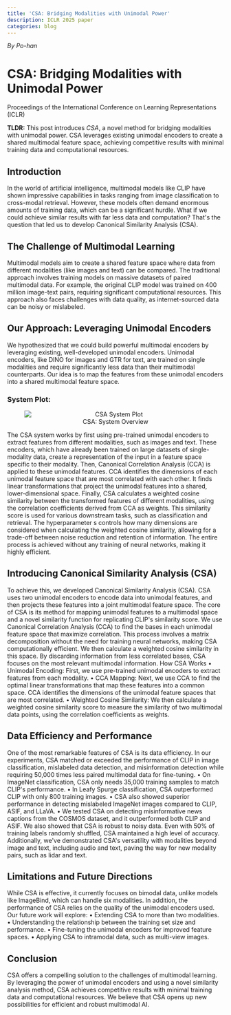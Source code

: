```yaml
---
title: 'CSA: Bridging Modalities with Unimodal Power'
description: ICLR 2025 paper
categories: blog
---
```


*By Po-han*

# CSA: Bridging Modalities with Unimodal Power

Proceedings of the International Conference on Learning Representations (ICLR)

**TLDR:** This post introduces *CSA*, a novel method for bridging modalities with unimodal power. CSA leverages existing unimodal encoders to create a shared multimodal feature space, achieving competitive results with minimal training data and computational resources.

## Introduction
In the world of artificial intelligence, multimodal models like CLIP have shown impressive capabilities in tasks ranging from image classification to cross-modal retrieval. However, these models often demand enormous amounts of training data, which can be a significant hurdle. What if we could achieve similar results with far less data and computation? That's the question that led us to develop Canonical Similarity Analysis (CSA).

## The Challenge of Multimodal Learning
Multimodal models aim to create a shared feature space where data from different modalities (like images and text) can be compared. The traditional approach involves training models on massive datasets of paired multimodal data. For example, the original CLIP model was trained on 400 million image-text pairs, requiring significant computational resources. This approach also faces challenges with data quality, as internet-sourced data can be noisy or mislabeled.

## Our Approach: Leveraging Unimodal Encoders
We hypothesized that we could build powerful multimodal encoders by leveraging existing, well-developed unimodal encoders. Unimodal encoders, like DINO for images and GTR for text, are trained on single modalities and require significantly less data than their multimodal counterparts. Our idea is to map the features from these unimodal encoders into a shared multimodal feature space.


### System Plot:
<figure style="text-align: center;">
    <img src="{{site.baseurl}}/images/post/CSA_system_graph.png" alt="CSA System Plot" height="auto" style="margin: auto; display: block;">
   <figcaption>CSA: System Overview</figcaption>
   <p></p>
</figure>

The CSA system works by first using pre-trained unimodal encoders to extract features from different modalities, such as images and text. These encoders, which have already been trained on large datasets of single-modality data, create a representation of the input in a feature space specific to their modality. Then, Canonical Correlation Analysis (CCA) is applied to these unimodal features. CCA identifies the dimensions of each unimodal feature space that are most correlated with each other. It finds linear transformations that project the unimodal features into a shared, lower-dimensional space. Finally, CSA calculates a weighted cosine similarity between the transformed features of different modalities, using the correlation coefficients derived from CCA as weights. This similarity score is used for various downstream tasks, such as classification and retrieval. The hyperparameter s controls how many dimensions are considered when calculating the weighted cosine similarity, allowing for a trade-off between noise reduction and retention of information. The entire process is achieved without any training of neural networks, making it highly efficient.

## Introducing Canonical Similarity Analysis (CSA)
To achieve this, we developed Canonical Similarity Analysis (CSA). CSA uses two unimodal encoders to encode data into unimodal features, and then projects these features into a joint multimodal feature space. The core of CSA is its method for mapping unimodal features to a multimodal space and a novel similarity function for replicating CLIP's similarity score. We use Canonical Correlation Analysis (CCA) to find the bases in each unimodal feature space that maximize correlation. This process involves a matrix decomposition without the need for training neural networks, making CSA computationally efficient. We then calculate a weighted cosine similarity in this space. By discarding information from less correlated bases, CSA focuses on the most relevant multimodal information. How CSA Works
• Unimodal Encoding: First, we use pre-trained unimodal encoders to extract features from each modality.
• CCA Mapping: Next, we use CCA to find the optimal linear transformations that map these features into a common space. CCA identifies the dimensions of the unimodal feature spaces that are most correlated.
• Weighted Cosine Similarity: We then calculate a weighted cosine similarity score to measure the similarity of two multimodal data points, using the correlation coefficients as weights.

## Data Efficiency and Performance
One of the most remarkable features of CSA is its data efficiency. In our experiments, CSA matched or exceeded the performance of CLIP in image classification, mislabeled data detection, and misinformation detection while requiring 50,000 times less paired multimodal data for fine-tuning.
• On ImageNet classification, CSA only needs 35,000 training samples to match CLIP's performance.
• In Leafy Spurge classification, CSA outperformed CLIP with only 800 training images.
• CSA also showed superior performance in detecting mislabeled ImageNet images compared to CLIP, ASIF, and LLaVA.
• We tested CSA on detecting misinformative news captions from the COSMOS dataset, and it outperformed both CLIP and ASIF.
We also showed that CSA is robust to noisy data. Even with 50% of training labels randomly shuffled, CSA maintained a high level of accuracy. Additionally, we've demonstrated CSA's versatility with modalities beyond image and text, including audio and text, paving the way for new modality pairs, such as lidar and text.

## Limitations and Future Directions
While CSA is effective, it currently focuses on bimodal data, unlike models like ImageBind, which can handle six modalities. In addition, the performance of CSA relies on the quality of the unimodal encoders used.
Our future work will explore:
• Extending CSA to more than two modalities.
• Understanding the relationship between the training set size and performance.
• Fine-tuning the unimodal encoders for improved feature spaces.
• Applying CSA to intramodal data, such as multi-view images.

## Conclusion
CSA offers a compelling solution to the challenges of multimodal learning. By leveraging the power of unimodal encoders and using a novel similarity analysis method, CSA achieves competitive results with minimal training data and computational resources. We believe that CSA opens up new possibilities for efficient and robust multimodal AI.